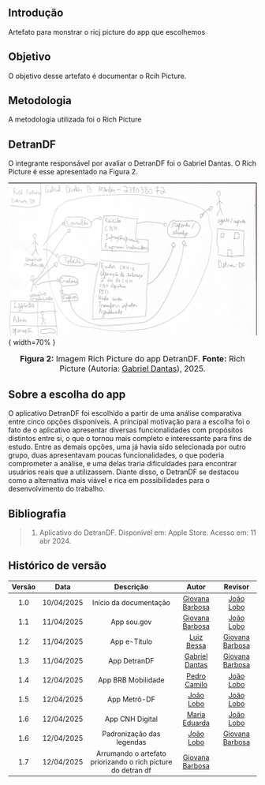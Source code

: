 ## Introdução

Artefato para monstrar o ricj picture do app que escolhemos 

## Objetivo

O objetivo desse artefato é documentar o Rcih Picture.

## Metodologia

A metodologia utilizada foi o Rich Picture

## DetranDF

O integrante responsável por avaliar o DetranDF foi o Gabriel Dantas. O Rich Picture é esse apresentado na Figura 2.


![DetranDF](../assets/Rich-picture/DetranDF.png){ width=70% }
<font size="3"><p style="text-align: center">**Figura 2:** Imagem Rich Picture do app DetranDF. **Fonte:** Rich Picture  (Autoria: [Gabriel Dantas](https://github.com/gbevi)), 2025.</p></font>

## Sobre a escolha do app

O aplicativo DetranDF foi escolhido a partir de uma análise comparativa entre cinco opções disponíveis. A principal motivação para a escolha foi o fato de o aplicativo apresentar diversas funcionalidades com propósitos distintos entre si, o que o tornou mais completo e interessante para fins de estudo. Entre as demais opções, uma já havia sido selecionada por outro grupo, duas apresentavam poucas funcionalidades, o que poderia comprometer a análise, e uma delas traria dificuldades para encontrar usuários reais que a utilizassem. Diante disso, o DetranDF se destacou como a alternativa mais viável e rica em possibilidades para o desenvolvimento do trabalho.


## Bibliografia

> 1. Aplicativo do DetranDF. Disponível em: Apple Store. Acesso em: 11 abr 2024.

## Histórico de versão

| Versão |    Data    |       Descrição        |                     Autor                     | Revisor |
| :----: | :--------: | :--------------------: | :-------------------------------------------: | :-----: |
|  1.0   | 10/04/2025 | Início da documentação | [Giovana Barbosa ](https://github.com/gio221) |  [João Lobo](https://github.com/joaolobo10)    |
|  1.1   | 11/04/2025 |      App sou.gov       | [Giovana Barbosa ](https://github.com/gio221) |  [João Lobo](https://github.com/joaolobo10) |
|  1.2   | 11/04/2025 |      App e-Título      | [Luiz Bessa](https://github.com/lfelipebessa) |     [Giovana Barbosa](https://github.com/gio221)     |
|  1.3   | 11/04/2025 |      App DetranDF      |  [Gabriel Dantas](https://github.com/gbevi)   |     [Giovana Barbosa](https://github.com/gio221)     |
|  1.4   | 12/04/2025 |      App BRB Mobilidade      |  [Pedro Camilo](https://github.com/PedrooCamilo)   |     [João Lobo](https://github.com/joaolobo10)     |
|  1.5   | 12/04/2025 |      App Metrô-DF      |  [João Lobo](https://github.com/joaolobo10)   |      [João Lobo](https://github.com/joaolobo10)    |
|  1.6   | 12/04/2025 |      App CNH Digital      |  [Maria Eduarda](https://github.com/maaduh)   |   [João Lobo](https://github.com/joaolobo10)       |
|  1.6   | 12/04/2025 |      Padronização das legendas      |  [João Lobo](https://github.com/joaolobo10)   |   [Giovana Barbosa](https://github.com/gio221)       |
|  1.7   | 12/04/2025 |      Arrumando o artefato priorizando o rich picture do detran df     |  [Giovana Barbosa](https://github.com/gio221)       |  